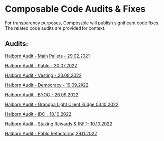 # Composable Code Audits & Fixes

For transparency purposes, Composable will publish significant code fixes. 
The related code audits are provided for context.

## Audits:

[Halborn Audit - Main Pallets - 29.02.2021](./halborn/audit20210229-pallets-core.pdf)
   
[Halborn Audit - Pablo - 30.07.2022](./halborn/audit20220730-pallets-pabloV2.pdf)

[Halborn Audit - Vesting - 23.08.2022](./halborn/audit20220823-pallet-vesting.pdf)

[Halborn Audit - Democracy - 19.09.2022](./halborn/audit20220919-pallet-democracy.pdf)

[Halborn Audit - BYOG - 26.09.2022](./halborn/audit20220926-pallet-byog.pdf)

[Halborn Audit - Grandpa Light Client Bridge 03.10.2022](./halborn/audit20221003-pallet-grandpa-light-client-bridge.pdf)

[Halborn Audit - IBC - 10.10.2022](./halborn/audit20221010-pallet-ibc.pdf)

[Halborn Audit - Staking Rewards & fNFT- 10.10.2022](./halborn/audit20221010-pallets-stakingRewards-fnft.pdf)

[Halborn Audit - Pablo Refactoring 29.11.2022](./halborn/audit20221129-pallet-pablo-refactoring.pdf)
